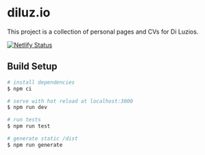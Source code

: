 # diluz.io

This project is a collection of personal pages and CVs for Di Luzios.

[![Netlify Status](https://api.netlify.com/api/v1/badges/b564c41c-6271-48dd-ba15-6667ec73d1b1/deploy-status)](https://app.netlify.com/sites/diluzio/deploys)

## Build Setup

``` bash
# install dependencies
$ npm ci

# serve with hot reload at localhost:3000
$ npm run dev

# run tests
$ npm run test

# generate static /dist
$ npm run generate
```
